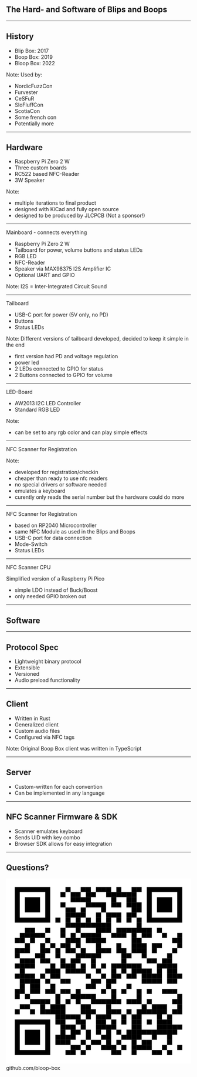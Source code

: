 ## The Hard- and Software of Blips and Boops

---

<!-- .slide: data-background-image="images/old-blip-boxes.jpg" -->
<!-- .slide: data-background-opacity="0.2" -->

## History

- Blip Box: 2017
- Boop Box: 2019
- Bloop Box: 2022

Note:
Used by:
- NordicFuzzCon
- Furvester
- CeSFuR
- SloFluffCon
- ScotiaCon
- Some french con
- Potentially more

---

<!-- .slide: data-background-image="images/bloop-boards.jpg" -->
<!-- .slide: data-background-opacity="0.2" -->

## Hardware

- Raspberry Pi Zero 2 W
- Three custom boards
- RC522 based NFC-Reader
- 3W Speaker

Note:
- multiple iterations to final product
- designed with KiCad and fully open source
- designed to be produced by JLCPCB (Not a sponsor!)

---

<!-- .slide: data-background-image="images/schematic-mainboard.jpg" -->
<!-- .slide: data-background-opacity="0.2" -->

Mainboard - connects everything

- Raspberry Pi Zero 2 W
- Tailboard for power, volume buttons and status LEDs
- RGB LED
- NFC-Reader
- Speaker via MAX98375 I2S Amplifier IC
- Optional UART and GPIO

Note:
I2S = Inter-Integrated Circuit Sound

---

<!-- .slide: data-background-image="images/schematic-tailboard.jpg" -->
<!-- .slide: data-background-opacity="0.2" -->

Tailboard

- USB-C port for power (5V only, no PD)
- Buttons
- Status LEDs

Note:
Different versions of tailboard developed, decided to keep it simple in the end
- first version had PD and voltage regulation
- power led
- 2 LEDs connected to GPIO for status
- 2 Buttons connected to GPIO for volume

---

<!-- .slide: data-background-image="images/schematic-led-board.jpg" -->
<!-- .slide: data-background-opacity="0.2" -->

LED-Board
- AW2013 I2C LED Controller
- Standard RGB LED

Note:
- can be set to any rgb color and can play simple effects

---

<!-- .slide: data-background-image="images/card-reader.jpg" -->
<!-- .slide: data-background-opacity="0.2" -->

NFC Scanner for Registration

Note:
- developed for registration/checkin
- cheaper than ready to use nfc readers
- no special drivers or software needed
- emulates a keyboard
- curently only reads the serial number but the hardware could do more

---

<!-- .slide: data-background-image="images/schematic-card-reader-1.jpg" -->
<!-- .slide: data-background-opacity="0.2" -->

NFC Scanner for Registration

- based on RP2040 Microcontroller
- same NFC Module as used in the Blips and Boops
- USB-C port for data connection
- Mode-Switch
- Status LEDs


---

<!-- .slide: data-background-image="images/schematic-card-reader-2.jpg" -->
<!-- .slide: data-background-opacity="0.2" -->

NFC Scanner CPU

Simplified version of a Raspberry Pi Pico
- simple LDO instead of Buck/Boost
- only needed GPIO broken out

---

<!-- .slide: data-background-image="images/ide-screenshot.jpg" -->
<!-- .slide: data-background-opacity="0.6" -->

## Software

---

## Protocol Spec

- Lightweight binary protocol
- Extensible
- Versioned
- Audio preload functionality

---

## Client

- Written in Rust
- Generalized client
- Custom audio files 
- Configured via NFC tags

Note:
Original Boop Box client was written in TypeScript

---

## Server

- Custom-written for each convention
- Can be implemented in any language

---

## NFC Scanner Firmware & SDK

- Scanner emulates keyboard
- Sends UID with key combo
- Browser SDK allows for easy integration

---

## Questions?

![Bloop Box QR Code](images/qr-code.png) <!-- .element: height="300" -->
<br />github.com/bloop-box


